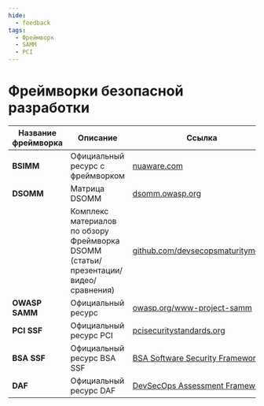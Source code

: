 ```yaml
---
hide:
  - feedback
tags:
  - Фреймворк
  - SAMM
  - PCI
---
```


# **Фреймворки безопасной разработки**

| Название фреймворка | Описание | Ссылка |
| -------- | -------- | ------ |
| **BSIMM** | Официальный ресурс с фреймворком | [nuaware.com](hhttps://www.nuaware.com/hubfs/BSIMM14.pdf) |
| **DSOMM** | Матрица DSOMM | [dsomm.owasp.org](https://dsomm.owasp.org/) |
|  | Комплекс материалов по обзору Фреймворка DSOMM (статьи/презентации/видео/сравнения) | [github.com/devsecopsmaturitymodel](https://github.com/devsecopsmaturitymodel/DevSecOps-MaturityModel) |
| **OWASP SAMM** | Официальный ресурс | [owasp.org/www-project-samm](https://owasp.org/www-project-samm/) |
| **PCI SSF** | Официальный ресурс PCI | [pcisecuritystandards.org](https://www.pcisecuritystandards.org/document_library/) |
| **BSA SSF** | Официальный ресурс BSA SSF |[BSA Software Security Framework](https://www.bsa.org/files/reports/bsa_software_security_framework_web_final.pdf) |
| **DAF** | Официальный ресурс DAF |[DevSecOps Assessment Framework](https://github.com/Jet-Security-Team/DevSecOps-Assessment-Framework) |
